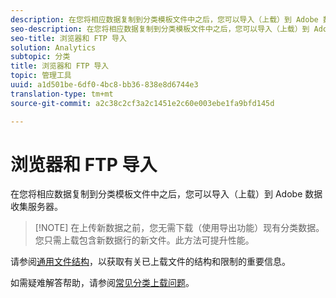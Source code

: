 ```yaml
---
description: 在您将相应数据复制到分类模板文件中之后，您可以导入（上载）到 Adobe 数据收集服务器。
seo-description: 在您将相应数据复制到分类模板文件中之后，您可以导入（上载）到 Adobe 数据收集服务器。
seo-title: 浏览器和 FTP 导入
solution: Analytics
subtopic: 分类
title: 浏览器和 FTP 导入
topic: 管理工具
uuid: a1d501be-6df0-4bc8-bb36-838e8d6744e3
translation-type: tm+mt
source-git-commit: a2c38c2cf3a2c1451e2c60e003ebe1fa9bfd145d

---
```



# 浏览器和 FTP 导入

在您将相应数据复制到分类模板文件中之后，您可以导入（上载）到 Adobe 数据收集服务器。

> [!NOTE] 在上传新数据之前，您无需下载（使用导出功能）现有分类数据。 您只需上载包含新数据行的新文件。此方法可提升性能。

请参阅[通用文件结构](../../../components/c-classifications2/c-classifications-importer/c-saint-data-files.md#concept_9EFF968DF5D244A887DE94075431C1BE)，以获取有关已上载文件的结构和限制的重要信息。

如需疑难解答帮助，请参阅[常见分类上载问题](https://helpx.adobe.com/analytics/kb/common-saint-upload-issues.html)。
